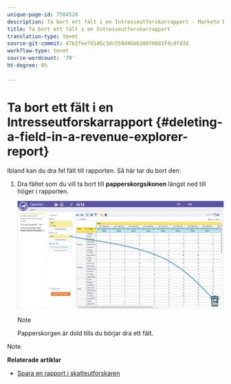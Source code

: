 ```yaml
---
unique-page-id: 7504520
description: Ta bort ett fält i en Intresseutforskarrapport - Marketo Docs - Produktdokumentation
title: Ta bort ett fält i en Intresseutforskarrapport
translation-type: tm+mt
source-git-commit: 47b2fee7d146c3dc558d4bbb10070683f4cdfd3d
workflow-type: tm+mt
source-wordcount: '79'
ht-degree: 0%

---
```



# Ta bort ett fält i en Intresseutforskarrapport {#deleting-a-field-in-a-revenue-explorer-report}

Ibland kan du dra fel fält till rapporten. Så här tar du bort den:

1. Dra fältet som du vill ta bort till **papperskorgsikonen** längst ned till höger i rapporten.

   ![](assets/image2015-3-24-16-3a40-3a13.png)

   >[!NOTE]
   >
   >Papperskorgen är dold tills du börjar dra ett fält.

>[!NOTE]
>
>**Relaterade artiklar**
>
>* [Spara en rapport i skatteutforskaren](saving-a-revenue-explorer-report.md)

>



